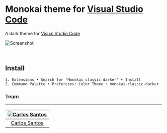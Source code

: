 # Monokai theme for [Visual Studio Code](http://code.visualstudio.com)

A dark theme for [Visual Studio Code](http://code.visualstudio.com)

![Screenshot](https://raw.githubusercontent.com/carlossantos74/monokai-classic-darker/master/assets/demo.png)


<br>

## Install


```
1. Extensions ‣ Search for 'Monokai classic darker' ‣ Install
2. Command Palette ‣ Prefereces: Color Theme ‣ monokai-classic-darker
```

### Team
---

[![Carlos Santos](https://avatars.githubusercontent.com/u/49524331?v=3&s=75)](https://github.com/carlossantos74) |
:---: |
[Carlos Santos](https://github.com/carlossantos74) |

